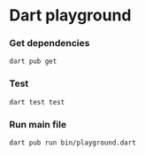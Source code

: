 # Dart playground

### Get dependencies
`dart pub get`

### Test
`dart test test`

### Run main file
`dart pub run bin/playground.dart`